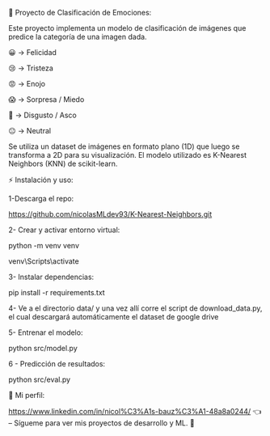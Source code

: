 🤬 Proyecto de Clasificación de Emociones:

Este proyecto implementa un modelo de clasificación de imágenes que predice la categoría de una imagen dada.

😀 → Felicidad

😢 → Tristeza

😡 → Enojo

😱 → Sorpresa / Miedo

🤢 → Disgusto / Asco

😐 → Neutral

Se utiliza un dataset de imágenes en formato plano (1D) que luego se transforma a 2D para su visualización.
El modelo utilizado es K-Nearest Neighbors (KNN) de scikit-learn.

⚡ Instalación y uso:

1-Descarga el repo:

https://github.com/nicolasMLdev93/K-Nearest-Neighbors.git

2- Crear y activar entorno virtual:

python -m venv venv

venv\Scripts\activate

3- Instalar dependencias:

pip install -r requirements.txt

4- Ve a el directorio data/ y una vez allí corre el script de download_data.py, el cual descargará automáticamente 
el dataset de google drive

5- Entrenar el modelo:

python src/model.py

6 - Predicción de resultados:

python src/eval.py

🧑 Mi perfil:

https://www.linkedin.com/in/nicol%C3%A1s-bauz%C3%A1-48a8a0244/ 👈 – Sígueme para ver mis proyectos de desarrollo y ML. 🚀

